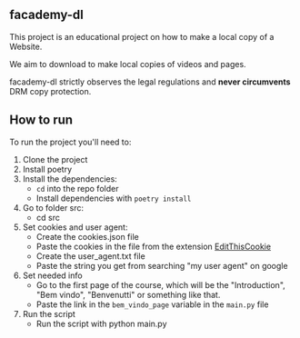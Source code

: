 ## facademy-dl
This project is an educational project on how to make a local copy of a Website.

We aim to download to make local copies of videos and pages.

facademy-dl strictly observes the legal regulations and **never circumvents** DRM copy protection.

## How to run
To run the project you'll need to:

1. Clone the project
2. Install poetry
3. Install the dependencies:
    - `cd` into the repo folder
    - Install dependencies with `poetry install`
4. Go to folder src:
    - cd src
5. Set cookies and user agent:
    - Create the cookies.json file
    - Paste the cookies in the file from the extension [EditThisCookie](https://chrome.google.com/webstore/detail/editthiscookie/fngmhnnpilhplaeedifhccceomclgfbg?hl=pt-BR)
    - Create the user_agent.txt file
    - Paste the string you get from searching "my user agent" on google
6. Set needed info
    - Go to the first page of the course, which will be the "Introduction", "Bem vindo", "Benvenutti" or something like that.
    - Paste the link in the `bem_vindo_page` variable in the `main.py` file
7. Run the script
    - Run the script with python main.py
